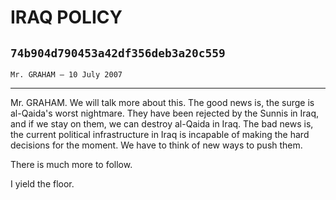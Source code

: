 # IRAQ POLICY
## `74b904d790453a42df356deb3a20c559`
`Mr. GRAHAM — 10 July 2007`

---


Mr. GRAHAM. We will talk more about this. The good news is, the surge 
is al-Qaida's worst nightmare. They have been rejected by the Sunnis in 
Iraq, and if we stay on them, we can destroy al-Qaida in Iraq. The bad 
news is, the current political infrastructure in Iraq is incapable of 
making the hard decisions for the moment. We have to think of new ways 
to push them.

There is much more to follow.

I yield the floor.